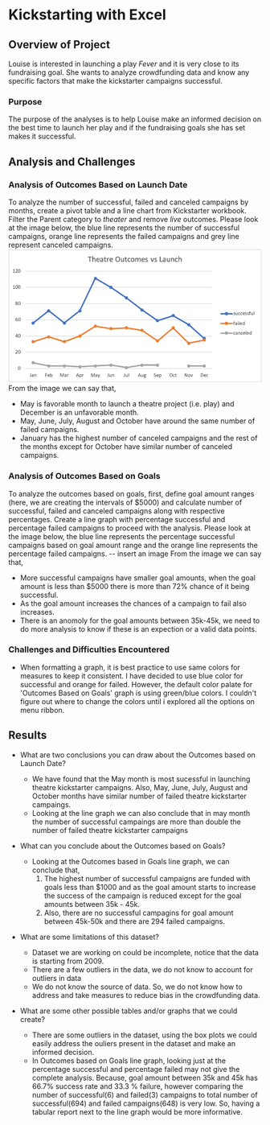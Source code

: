 # Kickstarting with Excel

## Overview of Project

Louise is interested in launching a play *Fever* and it is very close to its fundraising goal. She wants to analyze crowdfunding data and know any specific factors that make the kickstarter campaigns successful.

### Purpose
The purpose of the analyses is to help Louise make an informed decision on the best time to launch her play and if the fundraising goals she has set makes it successful.

## Analysis and Challenges

### Analysis of Outcomes Based on Launch Date
To analyze the number of successful, failed and canceled campaigns by months, create a pivot table and a line chart from Kickstarter workbook. Filter the Parent category to *theater* and remove *live* outcomes.
Please look at the image below, the blue line represents the number of successful campaigns, orange line represents the failed campaigns and grey line represent canceled campaigns.
![Outcomes Based on Launch Date](/resources/Theatre_Outcomes_vs_Launch.png)
From the image we can say that,
* May is favorable month to launch a theatre project (i.e. play) and December is an unfavorable month.
* May, June, July, August and October have around the same number of failed campaigns.
* January has the highest number of canceled campaigns and the rest of the months except for October have similar number of canceled campaigns.

### Analysis of Outcomes Based on Goals
To analyze the outcomes based on goals, first, define goal amount ranges (here, we are creating the intervals of $5000) and calculate number of successful, failed and canceled campaigns along with respective percentages. Create a line graph with percentage successful and percentage failed campaigns to proceed with the analysis.
Please look at the image below, the blue line represents the percentage successful campaigns based on goal amount range and the orange line represents the percentage failed campaigns.
-- insert an image
From the image we can say that,
* More successful campaigns have smaller goal amounts, when the goal amount is less than $5000 there is more than 72% chance of it being successful.
* As the goal amount increases the chances of a campaign to fail also increases. 
* There is an anomoly for the goal amounts between 35k-45k, we need to do more analysis to know if these is an expection or a valid data points.

### Challenges and Difficulties Encountered

* When formatting a graph, it is best practice to use same colors for measures to keep it consistent. I have decided to use blue color for successful and orange for failed. However, the default color palate for 'Outcomes Based on Goals' graph is using green/blue colors. I couldn't figure out where to change the colors until i explored all the options on menu ribbon. 


## Results

- What are two conclusions you can draw about the Outcomes based on Launch Date?

    - We  have found that the May month is most sucessful in launching theatre kickstarter campaigns. Also, May, June, July, August and October months have similar number of failed theatre kickstarter campaings.
    - Looking at the line graph we can also conclude that in may month the number of successful campaings are more than double the number of failed theatre kickstarter campaigns

- What can you conclude about the Outcomes based on Goals?

    - Looking at the Outcomes based in Goals line graph, we can conclude that,
        1. The highest number of successful campaigns are funded with goals less than $1000 and as the goal amount starts to increase the success of the campaign is reduced except for the goal amounts between 35k - 45k.
        2. Also, there are no successful campagins for goal amount between 45k-50k and there are 294 failed campaigns.

- What are some limitations of this dataset?
    - Dataset we are working on could be incomplete, notice that the data is starting from 2009.
    - There are a few outliers in the data, we do not know to account for outliers in data
    - We do not know the source of data. So, we do not know how to address and take measures to reduce bias in the crowdfunding data.


- What are some other possible tables and/or graphs that we could create?
    - There are some outliers in the dataset, using the box plots we could easily address the ouliers present in the dataset and make an informed decision.
    - In Outcomes based on Goals line graph, looking just at the percentage successful and percentage failed may not give the complete analysis. Because, goal amount between 35k and 45k has 66.7% success rate and 33.3 % failure, however comparing the number of successful(6) and failed(3) campaigns to total number of successful(694) and failed campaigns(648) is very low. So, having a tabular report next to the line graph would be more informative.
